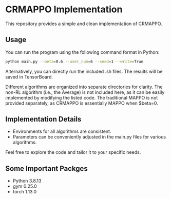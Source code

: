# CRMAPPO Implementation

This repository provides a simple and clean implementation of CRMAPPO.

## Usage

You can run the program using the following command format in Python:

```bash
python main.py --beta=0.6 --user_num=6 --seed=1 --write=True
```

Alternatively, you can directly run the included .sh files. The results will be saved in TensorBoard.

Different algorithms are organized into separate directories for clarity. The non-RL algorithm (i.e., the Average) is not included here, as it can be easily implemented by modifying the listed code. The traditional MAPPO is not provided separately, as CRMAPPO is essentially MAPPO when $beta=0.

## Implementation Details
+ Environments for all algorithms are consistent.
+ Parameters can be conveniently adjusted in the main.py files for various algorithms.
  
Feel free to explore the code and tailor it to your specific needs.

## Some Important Packges
- Python 3.8.13
- gym 0.25.0
- torch 1.13.0

